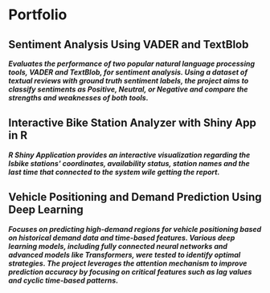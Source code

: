 # Portfolio

## Sentiment Analysis Using VADER and TextBlob

***Evaluates the performance of two popular natural language processing tools, **VADER** and **TextBlob**, for sentiment analysis. Using a dataset of textual reviews with ground truth sentiment labels, the project aims to classify sentiments as Positive, Neutral, or Negative and compare the strengths and weaknesses of both tools.***

## Interactive Bike Station Analyzer with Shiny App in R

***R Shiny Application provides an interactive visualization regarding the Isbike stations' coordinates, availability status, station names and the last time that connected to the system wile getting the report.***

## Vehicle Positioning and Demand Prediction Using Deep Learning

***Focuses on predicting high-demand regions for vehicle positioning based on historical demand data and time-based features. Various deep learning models, including fully connected neural networks and advanced models like Transformers, were tested to identify optimal strategies. The project leverages the attention mechanism to improve prediction accuracy by focusing on critical features such as lag values and cyclic time-based patterns.***
